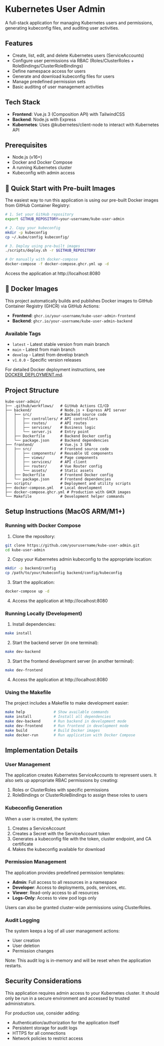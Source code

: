 # Kubernetes User Admin

A full-stack application for managing Kubernetes users and permissions, generating kubeconfig files, and auditing user activities.

## Features

- Create, list, edit, and delete Kubernetes users (ServiceAccounts)
- Configure user permissions via RBAC (Roles/ClusterRoles + RoleBindings/ClusterRoleBindings)
- Define namespace access for users
- Generate and download kubeconfig files for users
- Manage predefined permission sets
- Basic auditing of user management activities

## Tech Stack

- **Frontend**: Vue.js 3 (Composition API) with TailwindCSS
- **Backend**: Node.js with Express
- **Kubernetes**: Uses @kubernetes/client-node to interact with Kubernetes API

## Prerequisites

- Node.js (v16+)
- Docker and Docker Compose
- A running Kubernetes cluster
- Kubeconfig with admin access

## 🚀 Quick Start with Pre-built Images

The easiest way to run this application is using our pre-built Docker images from GitHub Container Registry:

```bash
# 1. Set your GitHub repository
export GITHUB_REPOSITORY=your-username/kube-user-admin

# 2. Copy your kubeconfig
mkdir -p kubeconfig
cp ~/.kube/config kubeconfig/

# 3. Deploy using pre-built images
./scripts/deploy.sh -r $GITHUB_REPOSITORY

# Or manually with docker-compose
docker-compose -f docker-compose.ghcr.yml up -d
```

Access the application at http://localhost:8080

## 🐳 Docker Images

This project automatically builds and publishes Docker images to GitHub Container Registry (GHCR) via GitHub Actions:

- **Frontend**: `ghcr.io/your-username/kube-user-admin-frontend`
- **Backend**: `ghcr.io/your-username/kube-user-admin-backend`

### Available Tags
- `latest` - Latest stable version from main branch
- `main` - Latest from main branch
- `develop` - Latest from develop branch
- `v1.0.0` - Specific version releases

For detailed Docker deployment instructions, see [DOCKER_DEPLOYMENT.md](DOCKER_DEPLOYMENT.md).

## Project Structure

```
kube-user-admin/
├── .github/workflows/   # GitHub Actions CI/CD
├── backend/             # Node.js + Express API server
│   ├── src/             # Backend source code
│   │   ├── controllers/ # API controllers
│   │   ├── routes/      # API routes
│   │   ├── services/    # Business logic
│   │   └── server.js    # Entry point
│   ├── Dockerfile       # Backend Docker config
│   └── package.json     # Backend dependencies
├── frontend/            # Vue.js 3 SPA
│   ├── src/             # Frontend source code
│   │   ├── components/  # Reusable UI components
│   │   ├── views/       # Page components
│   │   ├── services/    # API client
│   │   ├── router/      # Vue Router config
│   │   └── assets/      # Static assets
│   ├── Dockerfile       # Frontend Docker config
│   └── package.json     # Frontend dependencies
├── scripts/             # Deployment and utility scripts
├── docker-compose.yml   # Local development
├── docker-compose.ghcr.yml # Production with GHCR images
└── Makefile             # Development helper commands
```

## Setup Instructions (MacOS ARM/M1+)

### Running with Docker Compose

1. Clone the repository:
```bash
git clone https://github.com/yourusername/kube-user-admin.git
cd kube-user-admin
```

2. Copy your Kubernetes admin kubeconfig to the appropriate location:
```bash
mkdir -p backend/config
cp /path/to/your/kubeconfig backend/config/kubeconfig
```

3. Start the application:
```bash
docker-compose up -d
```

4. Access the application at http://localhost:8080

### Running Locally (Development)

1. Install dependencies:
```bash
make install
```

2. Start the backend server (in one terminal):
```bash
make dev-backend
```

3. Start the frontend development server (in another terminal):
```bash
make dev-frontend
```

4. Access the application at http://localhost:8080

### Using the Makefile

The project includes a Makefile to make development easier:

```bash
make help             # Show available commands
make install          # Install all dependencies
make dev-backend      # Run backend in development mode
make dev-frontend     # Run frontend in development mode
make build            # Build Docker images
make docker-run       # Run application with Docker Compose
```

## Implementation Details

### User Management

The application creates Kubernetes ServiceAccounts to represent users. It also sets up appropriate RBAC permissions by creating:

1. Roles or ClusterRoles with specific permissions
2. RoleBindings or ClusterRoleBindings to assign these roles to users

### Kubeconfig Generation

When a user is created, the system:

1. Creates a ServiceAccount
2. Creates a Secret with the ServiceAccount token
3. Generates a kubeconfig file with the token, cluster endpoint, and CA certificate
4. Makes the kubeconfig available for download

### Permission Management

The application provides predefined permission templates:

- **Admin**: Full access to all resources in a namespace
- **Developer**: Access to deployments, pods, services, etc.
- **Viewer**: Read-only access to all resources
- **Logs-Only**: Access to view pod logs only

Users can also be granted cluster-wide permissions using ClusterRoles.

### Audit Logging

The system keeps a log of all user management actions:

- User creation
- User deletion
- Permission changes

Note: This audit log is in-memory and will be reset when the application restarts.

## Security Considerations

This application requires admin access to your Kubernetes cluster. It should only be run in a secure environment and accessed by trusted administrators.

For production use, consider adding:

- Authentication/authorization for the application itself
- Persistent storage for audit logs
- HTTPS for all connections
- Network policies to restrict access 